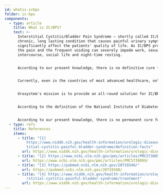```yaml
---
id: whatis-icbps
folder: ic-bps
components:
  - type: article
    title: What is IC/BPS?
    text: >-
      Interstitial Cystitis/Bladder Pain Syndrome – shortly called IC/BPS – is a
      chronic, long lasting condition that causes painful urinary symptoms which
      significantly affect the patients' quality of life. As IC/BPS progresses,
      the pain and the frequent voiding can severely impede work, sexual
      intercourse, social life and night-time resting. 


      According to our present knowledge, there is no definitive cure for IC/BPS. On the other hand, patients can be symptom-free for years, and the normal quality of life can be preserved assuming they get the appropriate treatment. The maintenance therapy should include monitoring the patient's status for years, possibly lifelong.


      Currently, even in the countries of most advanced healthcare, only 5-10% of the IC/BPS patients are diagnosed, although it is estimated that about 2.4% of the population are affected. Unfortunately, the later a patient is being diagnosed, the more severe the symptoms of IC/BPS are. 


      Urosystem's mission is to provide an all-round solution for IC/BPS patients – from the diagnosis to the proper treatment of multiple levels.


      According to the definition of the National Institute of Diabetes and Digestive and Kidney Diseases (NIDDK, the USA) Interstitial Cystitis/Bladder Pain Syndrome (IC/BPS) is a chronic, or long-lasting, condition that causes painful urinary symptoms.<sup>[1](https://www.niddk.nih.gov/health-information/urologic-diseases/interstitial-cystitis-painful-bladder-syndrome/definition-facts)</sup> Its symptoms significantly affect the patient's quality of life.<sup>[2](https://www.ncbi.nlm.nih.gov/pmc/articles/PMC5730899/)</sup> As IC/BPS progresses, the pain and the frequent voiding (which may exceed more than 80 occasions per day) can severely impede work, sexual intercourse, social life and night-time resting. Other chronic conditions occur more frequently in IC/BPS patients than in the general population.<sup>[3](https://pubmed.ncbi.nlm.nih.gov/20719340/)</sup>


      According to our present knowledge, there is no permanent cure for IC/BPS.<sup>[4](https://www.niddk.nih.gov/health-information/urologic-diseases/interstitial-cystitis-painful-bladder-syndrome/treatment)</sup> On the other hand, patients can get free from symptoms for years, and their standard quality of life can be preserved, assuming they get the appropriate treatment. Due to the increasing number of diagnosed cases and the length of therapy, IC/BPS shall demand a growing amount of resources from the healthcare systems in the near future.
  - type: refs
    title: References
    items:
      - title: "[1]
          https://www.niddk.nih.gov/health-information/urologic-diseases/inters\
          titial-cystitis-painful-bladder-syndrome/definition-facts"
        url: https://www.niddk.nih.gov/health-information/urologic-diseases/interstitial-cystitis-painful-bladder-syndrome/definition-facts
      - title: "[2] https://www.ncbi.nlm.nih.gov/pmc/articles/PMC5730899/"
        url: https://www.ncbi.nlm.nih.gov/pmc/articles/PMC5730899/
      - title: "[3] https://pubmed.ncbi.nlm.nih.gov/20719340/"
        url: https://pubmed.ncbi.nlm.nih.gov/20719340/
      - title: "[4] https://www.niddk.nih.gov/health-information/urologic-diseases/inte\
          rstitial-cystitis-painful-bladder-syndrome/treatment"
        url: https://www.niddk.nih.gov/health-information/urologic-diseases/interstitial-cystitis-painful-bladder-syndrome/treatment
---
```

